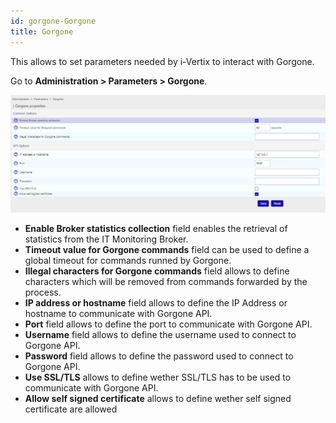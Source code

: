 ```yaml
---
id: gorgone-Gorgone
title: Gorgone
---
```


This allows to set parameters needed by i-Vertix to interact with Gorgone.

Go to **Administration > Parameters > Gorgone**.

![image](../../assets/administration/gorgone/parameters-gorgone.png)

- **Enable Broker statistics collection** field enables the retrieval of
statistics from the IT Monitoring Broker.
- **Timeout value for Gorgone commands** field can be used to define a global
timeout for commands runned by Gorgone.
- **Illegal characters for Gorgone commands** field allows to define
characters which will be removed from commands forwarded by the process.
- **IP address or hostname** field allows to define the IP Address or hostname
to communicate with Gorgone API.
- **Port** field allows to define the port to communicate with Gorgone API.
- **Username** field allows to define the username used to connect to
Gorgone API.
- **Password** field allows to define the password used to connect to
Gorgone API.
- **Use SSL/TLS** allows to define wether SSL/TLS has to be used to communicate
with Gorgone API.
- **Allow self signed certificate** allows to define wether self signed
certificate are allowed